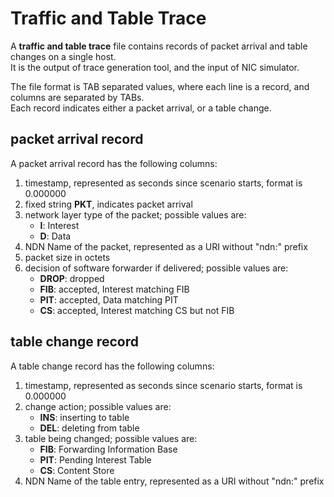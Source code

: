 # Traffic and Table Trace

A **traffic and table trace** file contains records of packet arrival and table changes on a single host.  
It is the output of trace generation tool, and the input of NIC simulator.

The file format is TAB separated values, where each line is a record, and columns are separated by TABs.  
Each record indicates either a packet arrival, or a table change.

## packet arrival record

A packet arrival record has the following columns:

1.  timestamp, represented as seconds since scenario starts, format is 0.000000
2.  fixed string **PKT**, indicates packet arrival
3.  network layer type of the packet; possible values are:
    * **I**: Interest
	* **D**: Data
4.  NDN Name of the packet, represented as a URI without "ndn:" prefix
5.  packet size in octets
6.  decision of software forwarder if delivered; possible values are:
	* **DROP**: dropped
    * **FIB**: accepted, Interest matching FIB
	* **PIT**: accepted, Data matching PIT
	* **CS**: accepted, Interest matching CS but not FIB

## table change record

A table change record has the following columns:

1.  timestamp, represented as seconds since scenario starts, format is 0.000000
2.  change action; possible values are:
    * **INS**: inserting to table
	* **DEL**: deleting from table
3.  table being changed; possible values are:
    * **FIB**: Forwarding Information Base
	* **PIT**: Pending Interest Table
	* **CS**: Content Store
4.  NDN Name of the table entry, represented as a URI without "ndn:" prefix
